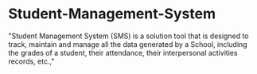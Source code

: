 # Student-Management-System
"Student Management System (SMS) is a solution tool that is designed to track, maintain and manage all the data generated by a School, including the grades of a student, their attendance, their interpersonal activities records, etc.,"
